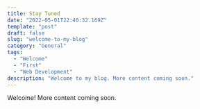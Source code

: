 ```yaml
---
title: Stay Tuned
date: "2022-05-01T22:40:32.169Z"
template: "post"
draft: false
slug: "welcome-to-my-blog"
category: "General"
tags:
  - "Welcome"
  - "First"
  - "Web Development"
description: "Welcome to my blog. More content coming soon."
---
```


Welcome! More content coming soon.
